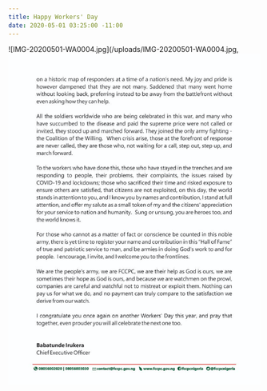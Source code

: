 ```yaml
---
title: Happy Workers' Day
date: 2020-05-01 03:25:00 -11:00
---
```


![IMG-20200501-WA0004.jpg](/uploads/IMG-20200501-WA0004.jpg,![IMG-20200501-WA0005.jpg](/uploads/IMG-20200501-WA0005.jpg)
